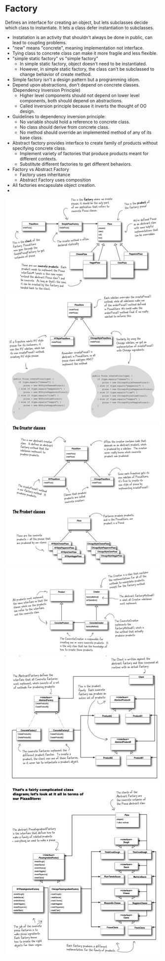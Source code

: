 # Factory

Defines an interface for creating an object, but lets subclasses decide which class to instantiate.
It lets a class defer instantiation to subclasses.

- Instatiation is an activity that shouldn't always be done in public, can lead to coupling problems.
- "new" means "concrete", meaning implementation not interface.
- Tying class to concrete class can make it more fragile and less flexible.
- "simple static factory" vs "simple factory"
  - In simple static factory, object doesn't need to be instantiated.
  - However, in simple static factory, the class can't be subclassed to change behavior of create method.
- Simple factory isn't a design pattern but a programming idiom.
- Depend upon abstractions, don't depend on concrete classes. (Dependency Inversion Principle)
  - Higher level components should not depend on lower level components, both should depend on abstractions.
  - Called inversion principle because it inverts the thought of OO design.
- Guidelines to dependency inversion principle:
  - No variable should hold a reference to concrete class.
  - No class should derive from concrete class.
  - No method should override an implemented method of any of its base class.
- Abstract factory provides interface to create family of products without specifying concrete class.
  - Implement variety of factories that produce products meant for different contexts.
  - Substitute different factories to get different behaviors.
- Factory vs Abstract Factory
  - Factory uses inheritance
  - Abstract Factory uses composition
- All factories encapsulate object creation.
- 

!["Simple Factory"](simple_factory.png "simple factory")
!["Factory"](factory.png "factory")
!["CREATOR vs PRODUCT"](factory_pt1.png "creator vs product")
!["Factory Explained"](factory_pt2.png "factory explained")
!["Abstract Factory I"](abstract_factory_pt1.png "abstract factory 1")
!["Abstract Factory II"](abstract_factory_pt2.png "abstract factory 2")
